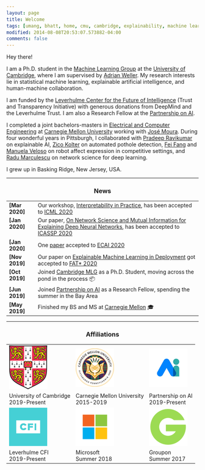 ```yaml
---
layout: page
title: Welcome
tags: [umang, bhatt, home, cmu, cambridge, explainability, machine learning, ML, interpretability, artificial intelligence, AI, graduate]
modified: 2014-08-08T20:53:07.573882-04:00
comments: false
---
```


Hey there!

I am a Ph.D. student in the [Machine Learning Group](http://mlg.eng.cam.ac.uk/) at the [University of Cambridge](https://www.cam.ac.uk/), where I am supervised by [Adrian Weller](http://mlg.eng.cam.ac.uk/adrian/). My research interests lie in statistical machine learning, explainable artificial intelligence, and human-machine collaboration.

I am funded by the [Leverhulme Center for the Future of Intelligence](http://lcfi.ac.uk/) (Trust and Transparency Initiative) with generous donations from DeepMind and the Leverhulme Trust. I am also a Research Fellow at the [Partnership on AI](https://www.partnershiponai.org/). 

I completed a joint bachelors-masters in [Electrical and Computer Engineering](http://www.ece.cmu.edu/) at [Carnegie Mellon University](http://www.cmu.edu/) working with [Jos&eacute; Moura](http://users.ece.cmu.edu/~moura/). During four wonderful years in Pittsburgh, I collaborated with [Pradeep Ravikumar](http://www.cs.cmu.edu/~pradeepr/) on explainable AI, [Zico Kolter](http://zicokolter.com/) on automated pothole detection, [Fei Fang](https://feifang.info/) and [Manuela Veloso](https://www.cs.cmu.edu/~mmv/) on robot affect expression in competitive settings, and [Radu Marculescu](http://users.ece.utexas.edu/~radum/) on network science for deep learning. 

I grew up in Basking Ridge, New Jersey, USA.

----

<h3 align="center">News</h3>
<table class='news-table'>
    <col width="15%">
    <col width="85%">
    <tr>
        <td valign="top"><strong>[Mar 2020]</strong></td>
        <td>Our workshop, <a href="https://sites.google.com/view/whi2020/">Interpretability in Practice</a>, has been accepted to <a href="https://icml.cc/Conferences/2020">ICML 2020</a></td>
    </tr>
    <tr>
        <td valign="top"><strong>[Jan 2020]</strong></td>
        <td>Our paper, <a href="https://umangsbhatt.github.io/reports/icassp_2020.pdf">On Network Science and Mutual Information for Explaining Deep Neural Networks</a>, has been accepted to <a href="https://2020.ieeeicassp.org/">ICASSP 2020</a></td>
    </tr>
    <tr>
        <td valign="top"><strong>[Jan 2020]</strong></td>
        <td>One <a href="https://umangsbhatt.github.io/reports/ecai.pdf">paper</a> accepted to <a href="http://ecai2020.eu/">ECAI 2020</a></td>
    </tr>
    <tr>
        <td valign="top"><strong>[Nov 2019]</strong></td>
        <td>Our paper on <a href="https://arxiv.org/abs/1909.06342">Explainable Machine Learning in Deployment</a> got accepted to <a href="https://facctconference.org/2020/index.html">FAT&#42; 2020</a></td>
    </tr>
    <tr>
        <td valign="top"><strong>[Oct 2019]</strong></td>
        <td>Joined <a href="http://mlg.eng.cam.ac.uk/">Cambridge MLG</a> as a Ph.D. Student, moving across the pond in the process &#128230;
        </td>
    </tr>
    <tr>
        <td valign="top"><strong>[Jun 2019]</strong></td>
        <td>Joined <a href="https://www.partnershiponai.org/">Partnership on AI</a> as a Research Fellow, spending the summer in the Bay Area
        </td>
    </tr>
    <tr>
        <td valign="top"><strong>[May 2019]</strong></td>
        <td>Finished my BS and MS at <a href="http://www.cmu.edu/">Carnegie Mellon</a> &#127891;
        </td>
    </tr>
</table>

----

<h3 align="center">Affiliations</h3>
<table align="center" class='affl-pic'>
    <tr>
        <td>
            <a href="https://www.cam.ac.uk/">
            <img src="/images/camb.png"></a>
        </td>
        <td>
            <a href="http://www.cmu.edu/">
            <img src="/images/cmu-logo.png"></a>
        </td>
        <td>
            <a href="https://www.partnershiponai.org/">
            <img src="/images/pai.png"></a>
        </td>
    <tr>
    <tr>
        <td>University of Cambridge<br>2019-Present</td>
        <td>Carnegie Mellon University<br>2015-2019</td>
        <td>Partnership on AI<br>2019-Present</td>
    </tr>
    </tr>
        <td>
            <a href="http://lcfi.ac.uk/">
            <img src="/images/cfi.png"></a>
        </td>
        <td>
            <a href="https://www.microsoft.com/">
            <img src="/images/msft.png"></a>
        </td>
        <td>
            <a href="https://www.groupon.com/">
            <img src="/images/grpn.png"></a>
        </td>
    </tr>
    <tr>
        <td>Leverhulme CFI<br>2019-Present</td>
        <td>Microsoft<br>Summer 2018</td>
        <td>Groupon<br>Summer 2017</td>
    </tr>
</table>
